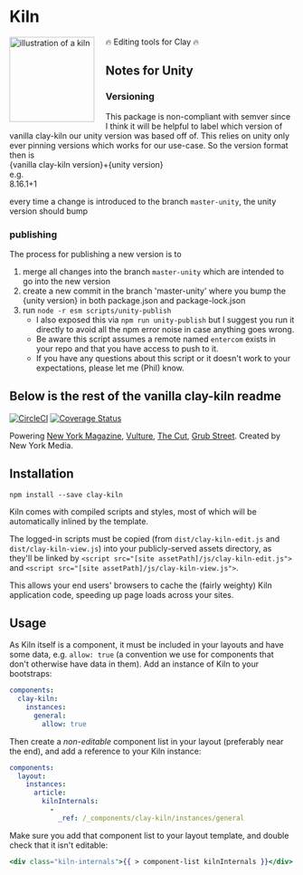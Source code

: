 # Kiln

<img src="http://i.imgur.com/RleQNNh.png?1" alt="illustration of a kiln" style="float: left;width: 150px;padding-right: 20px;" />

🔥 Editing tools for Clay 🔥

## Notes for Unity

### Versioning

This package is non-compliant with semver since I think it will be helpful to
label which version of vanilla clay-kiln our unity version was based off of.
This relies on unity only ever pinning versions which works for our use-case.
So the version format then is\
{vanilla clay-kiln version}+{unity version}\
e.g.\
8.16.1+1

every time a change is introduced to the branch `master-unity`, the unity
version should bump

### publishing

The process for publishing a new version is to

1. merge all changes into the branch `master-unity` which are intended to go
   into the new version
2. create a new commit in the branch 'master-unity' where you bump
   the {unity version} in both package.json and package-lock.json
3. run `node -r esm scripts/unity-publish`
   - I also exposed this via `npm run unity-publish` but I suggest you run it
     directly to avoid all the npm error noise in case anything goes wrong.
   - Be aware this script assumes a remote named `entercom` exists in your repo
     and that you have access to push to it.
   - If you have any questions about this script or it doesn't work to your
     expectations, please let me (Phil) know.

## Below is the rest of the vanilla clay-kiln readme

[![CircleCI](https://circleci.com/gh/clay/clay-kiln.svg?style=svg)](https://circleci.com/gh/clay/clay-kiln) [![Coverage Status](https://coveralls.io/repos/nymag/clay-kiln/badge.svg?branch=master&service=github&t=C3xeVy)](https://coveralls.io/github/nymag/clay-kiln?branch=master)

Powering [New York Magazine](http://nymag.com/), [Vulture](http://www.vulture.com/), [The Cut](http://www,thecut.com/), [Grub Street](http://www.grubstreet.com/).
Created by New York Media.

## Installation

```
npm install --save clay-kiln
```

Kiln comes with compiled scripts and styles, most of which will be automatically inlined by the template.

The logged-in scripts must be copied (from `dist/clay-kiln-edit.js` and `dist/clay-kiln-view.js`) into your publicly-served assets directory, as they'll be linked by `<script src="[site assetPath]/js/clay-kiln-edit.js">` and `<script src="[site assetPath]/js/clay-kiln-view.js">`.

This allows your end users' browsers to cache the (fairly weighty) Kiln application code, speeding up page loads across your sites.

## Usage

As Kiln itself is a component, it must be included in your layouts and have some data, e.g. `allow: true` (a convention we use for components that don't otherwise have data in them). Add an instance of Kiln to your bootstraps:

```yaml
components:
  clay-kiln:
    instances:
      general:
        allow: true
```

Then create a _non-editable_ component list in your layout (preferably near the end), and add a reference to your Kiln instance:

```yaml
components:
  layout:
    instances:
      article:
        kilnInternals:
          -
            _ref: /_components/clay-kiln/instances/general
```

Make sure you add that component list to your layout template, and double check that it isn't editable:

```handlebars
<div class="kiln-internals">{{ > component-list kilnInternals }}</div>
```
